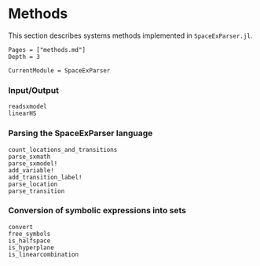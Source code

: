 # Methods

This section describes systems methods implemented in `SpaceExParser.jl`.

```@contents
Pages = ["methods.md"]
Depth = 3
```

```@meta
CurrentModule = SpaceExParser
```

### Input/Output

```@docs
readsxmodel
linearHS
```

### Parsing the SpaceExParser language

```@docs
count_locations_and_transitions
parse_sxmath
parse_sxmodel!
add_variable!
add_transition_label!
parse_location
parse_transition
```

### Conversion of symbolic expressions into sets

```@docs
convert
free_symbols
is_halfspace
is_hyperplane
is_linearcombination
```
